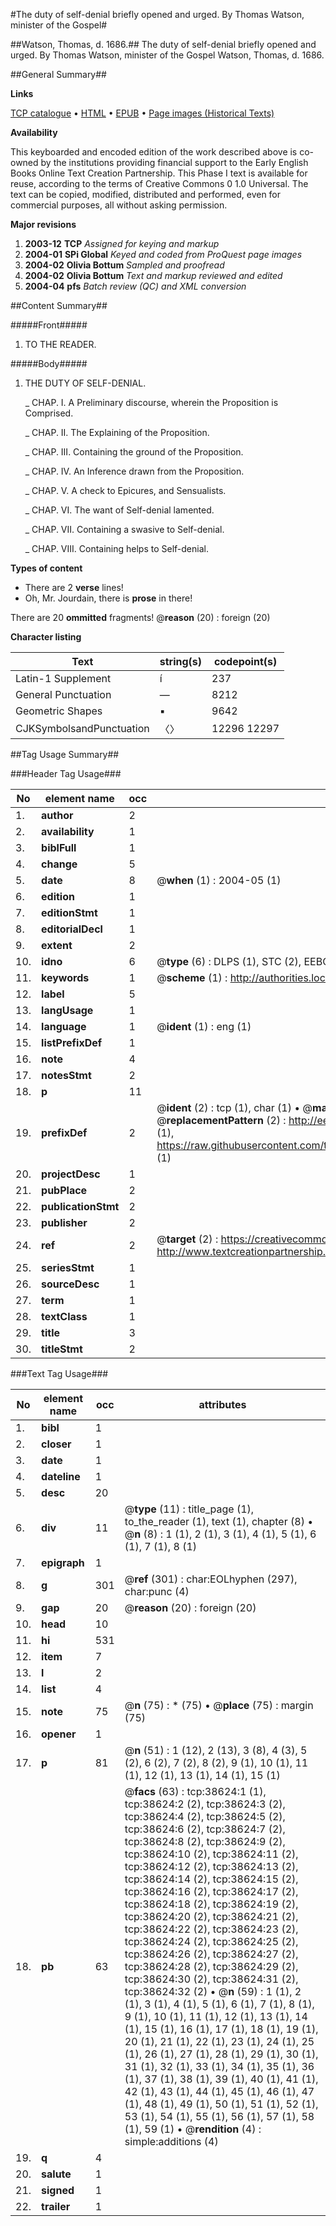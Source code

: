 #The duty of self-denial briefly opened and urged. By Thomas Watson, minister of the Gospel#

##Watson, Thomas, d. 1686.##
The duty of self-denial briefly opened and urged. By Thomas Watson, minister of the Gospel
Watson, Thomas, d. 1686.

##General Summary##

**Links**

[TCP catalogue](http://www.ota.ox.ac.uk/tcp/)  • 
[HTML](http://tei.it.ox.ac.uk/tcp/Texts-HTML/free/A65/A65294.html)  • 
[EPUB](http://tei.it.ox.ac.uk/tcp/Texts-EPUB/free/A65/A65294.epub) • 
[Page images (Historical Texts)](https://data.historicaltexts.jisc.ac.uk/view?pubId=eebo-99834128e&pageId=eebo-99834128e-38624-1)

**Availability**

This keyboarded and encoded edition of the
	       work described above is co-owned by the institutions
	       providing financial support to the Early English Books
	       Online Text Creation Partnership. This Phase I text is
	       available for reuse, according to the terms of Creative
	       Commons 0 1.0 Universal. The text can be copied,
	       modified, distributed and performed, even for
	       commercial purposes, all without asking permission.

**Major revisions**

1. __2003-12__ __TCP__ *Assigned for keying and markup*
1. __2004-01__ __SPi Global__ *Keyed and coded from ProQuest page images*
1. __2004-02__ __Olivia Bottum__ *Sampled and proofread*
1. __2004-02__ __Olivia Bottum__ *Text and markup reviewed and edited*
1. __2004-04__ __pfs__ *Batch review (QC) and XML conversion*

##Content Summary##

#####Front#####

1. TO THE READER.

#####Body#####

1. THE DUTY OF SELF-DENIAL.

    _ CHAP. I. A Preliminary discourse, wherein the Proposition is Comprised.

    _ CHAP. II. The Explaining of the Proposition.

    _ CHAP. III. Containing the ground of the Proposition.

    _ CHAP. IV. An Inference drawn from the Proposition.

    _ CHAP. V. A check to Epicures, and Sensualists.

    _ CHAP. VI. The want of Self-denial lamented.

    _ CHAP. VII. Containing a swasive to Self-denial.

    _ CHAP. VIII. Containing helps to Self-denial.

**Types of content**

  * There are 2 **verse** lines!
  * Oh, Mr. Jourdain, there is **prose** in there!

There are 20 **ommitted** fragments! 
 @__reason__ (20) : foreign (20)

**Character listing**


|Text|string(s)|codepoint(s)|
|---|---|---|
|Latin-1 Supplement|í|237|
|General Punctuation|—|8212|
|Geometric Shapes|▪|9642|
|CJKSymbolsandPunctuation|〈〉|12296 12297|

##Tag Usage Summary##

###Header Tag Usage###

|No|element name|occ|attributes|
|---|---|---|---|
|1.|__author__|2||
|2.|__availability__|1||
|3.|__biblFull__|1||
|4.|__change__|5||
|5.|__date__|8| @__when__ (1) : 2004-05 (1)|
|6.|__edition__|1||
|7.|__editionStmt__|1||
|8.|__editorialDecl__|1||
|9.|__extent__|2||
|10.|__idno__|6| @__type__ (6) : DLPS (1), STC (2), EEBO-CITATION (1), PROQUEST (1), VID (1)|
|11.|__keywords__|1| @__scheme__ (1) : http://authorities.loc.gov/ (1)|
|12.|__label__|5||
|13.|__langUsage__|1||
|14.|__language__|1| @__ident__ (1) : eng (1)|
|15.|__listPrefixDef__|1||
|16.|__note__|4||
|17.|__notesStmt__|2||
|18.|__p__|11||
|19.|__prefixDef__|2| @__ident__ (2) : tcp (1), char (1)  •  @__matchPattern__ (2) : ([0-9\-]+):([0-9IVX]+) (1), (.+) (1)  •  @__replacementPattern__ (2) : http://eebo.chadwyck.com/downloadtiff?vid=$1&page=$2 (1), https://raw.githubusercontent.com/textcreationpartnership/Texts/master/tcpchars.xml#$1 (1)|
|20.|__projectDesc__|1||
|21.|__pubPlace__|2||
|22.|__publicationStmt__|2||
|23.|__publisher__|2||
|24.|__ref__|2| @__target__ (2) : https://creativecommons.org/publicdomain/zero/1.0/ (1), http://www.textcreationpartnership.org/docs/. (1)|
|25.|__seriesStmt__|1||
|26.|__sourceDesc__|1||
|27.|__term__|1||
|28.|__textClass__|1||
|29.|__title__|3||
|30.|__titleStmt__|2||


###Text Tag Usage###

|No|element name|occ|attributes|
|---|---|---|---|
|1.|__bibl__|1||
|2.|__closer__|1||
|3.|__date__|1||
|4.|__dateline__|1||
|5.|__desc__|20||
|6.|__div__|11| @__type__ (11) : title_page (1), to_the_reader (1), text (1), chapter (8)  •  @__n__ (8) : 1 (1), 2 (1), 3 (1), 4 (1), 5 (1), 6 (1), 7 (1), 8 (1)|
|7.|__epigraph__|1||
|8.|__g__|301| @__ref__ (301) : char:EOLhyphen (297), char:punc (4)|
|9.|__gap__|20| @__reason__ (20) : foreign (20)|
|10.|__head__|10||
|11.|__hi__|531||
|12.|__item__|7||
|13.|__l__|2||
|14.|__list__|4||
|15.|__note__|75| @__n__ (75) : * (75)  •  @__place__ (75) : margin (75)|
|16.|__opener__|1||
|17.|__p__|81| @__n__ (51) : 1 (12), 2 (13), 3 (8), 4 (3), 5 (2), 6 (2), 7 (2), 8 (2), 9 (1), 10 (1), 11 (1), 12 (1), 13 (1), 14 (1), 15 (1)|
|18.|__pb__|63| @__facs__ (63) : tcp:38624:1 (1), tcp:38624:2 (2), tcp:38624:3 (2), tcp:38624:4 (2), tcp:38624:5 (2), tcp:38624:6 (2), tcp:38624:7 (2), tcp:38624:8 (2), tcp:38624:9 (2), tcp:38624:10 (2), tcp:38624:11 (2), tcp:38624:12 (2), tcp:38624:13 (2), tcp:38624:14 (2), tcp:38624:15 (2), tcp:38624:16 (2), tcp:38624:17 (2), tcp:38624:18 (2), tcp:38624:19 (2), tcp:38624:20 (2), tcp:38624:21 (2), tcp:38624:22 (2), tcp:38624:23 (2), tcp:38624:24 (2), tcp:38624:25 (2), tcp:38624:26 (2), tcp:38624:27 (2), tcp:38624:28 (2), tcp:38624:29 (2), tcp:38624:30 (2), tcp:38624:31 (2), tcp:38624:32 (2)  •  @__n__ (59) : 1 (1), 2 (1), 3 (1), 4 (1), 5 (1), 6 (1), 7 (1), 8 (1), 9 (1), 10 (1), 11 (1), 12 (1), 13 (1), 14 (1), 15 (1), 16 (1), 17 (1), 18 (1), 19 (1), 20 (1), 21 (1), 22 (1), 23 (1), 24 (1), 25 (1), 26 (1), 27 (1), 28 (1), 29 (1), 30 (1), 31 (1), 32 (1), 33 (1), 34 (1), 35 (1), 36 (1), 37 (1), 38 (1), 39 (1), 40 (1), 41 (1), 42 (1), 43 (1), 44 (1), 45 (1), 46 (1), 47 (1), 48 (1), 49 (1), 50 (1), 51 (1), 52 (1), 53 (1), 54 (1), 55 (1), 56 (1), 57 (1), 58 (1), 59 (1)  •  @__rendition__ (4) : simple:additions (4)|
|19.|__q__|4||
|20.|__salute__|1||
|21.|__signed__|1||
|22.|__trailer__|1||
